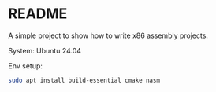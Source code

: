 # README

A simple project to show how to write x86 assembly projects.

System: Ubuntu 24.04

Env setup:

```bash
sudo apt install build-essential cmake nasm
```

